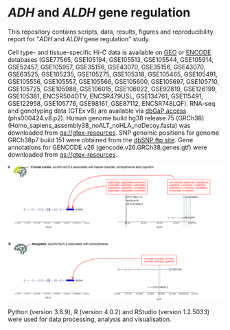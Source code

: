 # *ADH* and *ALDH* gene regulation

This repository contains scripts, data, results, figures and reproducibility report for "*ADH* and *ALDH* gene regulation" study.

Cell type- and tissue-specific Hi-C data is available on [GEO](https://www.ncbi.nlm.nih.gov/geo/) or [ENCODE](https://www.encodeproject.org/) databases (GSE77565, GSE105194, GSE105513, GSE105544, GSE105914, GSE52457, GSE105957, GSE35156, GSE43070, GSE35156, GSE43070, GSE63525, GSE105235, GSE105275, GSE105318, GSE105465, GSE105491, GSE105556, GSE105557, GSE105566, GSE105600, GSE105697, GSE105710, GSE105725, GSE105988, GSE106015, GSE106022, GSE92819, GSE126199, GSE105381, ENCSR504OTV, ENCSR479USL, GSE134761, GSE115491, GSE122958, GSE105776, GSE98161, GSE87112, ENCSR748LQF). RNA-seq and genotyping data (GTEx v8) are available via [dbGaP access](https://www.ncbi.nlm.nih.gov/projects/gap/cgi-bin/study.cgi?study_id=phs000424.v8.p2) (phs000424.v8.p2). Human genome build hg38 release 75 (GRCh38) (Homo_sapiens_assembly38_noALT_noHLA_noDecoy.fasta) was downloaded from [gs://gtex-resources](https://console.cloud.google.com/storage/browser/gtex-resources/references). SNP genomic positions for genome GRCh38p7 build 151 were obtained from the [dbSNP ftp site](ftp://ftp.ncbi.nih.gov/snp/organisms/human_9606_b151_GRCh38p7). Gene annotations for GENCODE v26 (gencode.v26.GRCh38.genes.gtf) were downloaded from [gs://gtex-resources](https://console.cloud.google.com/storage/browser/gtex-resources/references). 


![*ALDH2* eQTLs associated with bipolar disorder, schizophrenia and cognition are involved in brain-specific trans-interchromosomal upregulatory interactions](figures/ALDH2_brain_specific_eQTL_associations_v1.jpg)

Python (version 3.6.9), R (version 4.0.2) and RStudio (version 1.2.5033) were used for data processing, analysis and visualisation. 